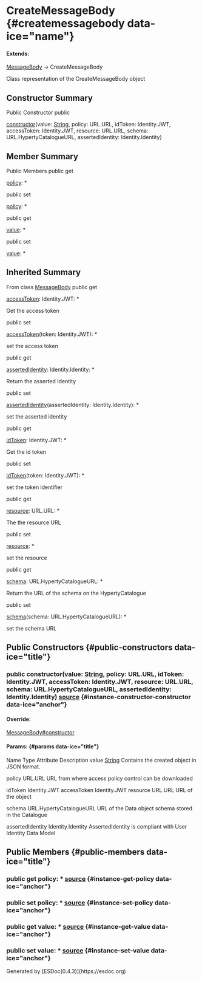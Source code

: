 CreateMessageBody {#createmessagebody data-ice="name"}
=================

<div class="flat-list" data-ice="extendsChain">

#### Extends:

<div>

<span>[MessageBody](../../../class/src/message-factory/MessageBody.js~MessageBody.html)</span>
→ CreateMessageBody

</div>

</div>

<div class="description" data-ice="description">

Class representation of the CreateMessageBody object

</div>

</div>
<div data-ice="constructorSummary">

Constructor Summary
-------------------

Public Constructor <span class="access" data-ice="access">public</span>
<span class="override" data-ice="override"></span>
<div>

<span
data-ice="name"><span>[constructor](../../../class/src/message-factory/MessageBody.js~CreateMessageBody.html#instance-constructor-constructor)</span></span><span
data-ice="signature">(value:
<span>[String](https://developer.mozilla.org/en-US/docs/Web/JavaScript/Reference/Global_Objects/String)</span>,
policy: <span>URL.URL</span>, idToken: <span>Identity.JWT</span>,
accessToken: <span>Identity.JWT</span>, resource: <span>URL.URL</span>,
schema: <span>URL.HypertyCatalogueURL</span>, assertedIdentity:
<span>Identity.Identity</span>)</span>

</div>

<div>

</div>

</div>

<div data-ice="memberSummary">

Member Summary
--------------

Public Members <span class="access" data-ice="access">public</span>
<span class="kind" data-ice="kind">get</span> <span class="override"
data-ice="override"></span>
<div>

<span
data-ice="name"><span>[policy](../../../class/src/message-factory/MessageBody.js~CreateMessageBody.html#instance-get-policy)</span></span><span
data-ice="signature">: <span>\*</span></span>

</div>

<div>

</div>

<span class="access" data-ice="access">public</span> <span class="kind"
data-ice="kind">set</span> <span class="override"
data-ice="override"></span>
<div>

<span
data-ice="name"><span>[policy](../../../class/src/message-factory/MessageBody.js~CreateMessageBody.html#instance-set-policy)</span></span><span
data-ice="signature">: <span>\*</span></span>

</div>

<div>

</div>

<span class="access" data-ice="access">public</span> <span class="kind"
data-ice="kind">get</span> <span class="override"
data-ice="override"></span>
<div>

<span
data-ice="name"><span>[value](../../../class/src/message-factory/MessageBody.js~CreateMessageBody.html#instance-get-value)</span></span><span
data-ice="signature">: <span>\*</span></span>

</div>

<div>

</div>

<span class="access" data-ice="access">public</span> <span class="kind"
data-ice="kind">set</span> <span class="override"
data-ice="override"></span>
<div>

<span
data-ice="name"><span>[value](../../../class/src/message-factory/MessageBody.js~CreateMessageBody.html#instance-set-value)</span></span><span
data-ice="signature">: <span>\*</span></span>

</div>

<div>

</div>

</div>

<div class="inherited-summary" data-ice="inheritedSummary">

Inherited Summary
-----------------

<span class="toggle closed"></span> From class
<span>[MessageBody](../../../class/src/message-factory/MessageBody.js~MessageBody.html)</span>
<span class="access" data-ice="access">public</span> <span class="kind"
data-ice="kind">get</span> <span class="override"
data-ice="override"></span>
<div>

<span
data-ice="name"><span>[accessToken](../../../class/src/message-factory/MessageBody.js~MessageBody.html#instance-get-accessToken)</span></span><span
data-ice="signature">: <span>Identity.JWT</span>: <span>\*</span></span>

</div>

<div>

<div data-ice="description">

Get the access token

</div>

</div>

<span class="access" data-ice="access">public</span> <span class="kind"
data-ice="kind">set</span> <span class="override"
data-ice="override"></span>
<div>

<span
data-ice="name"><span>[accessToken](../../../class/src/message-factory/MessageBody.js~MessageBody.html#instance-set-accessToken)</span></span><span
data-ice="signature">(token: <span>Identity.JWT</span>):
<span>\*</span></span>

</div>

<div>

<div data-ice="description">

set the access token

</div>

</div>

<span class="access" data-ice="access">public</span> <span class="kind"
data-ice="kind">get</span> <span class="override"
data-ice="override"></span>
<div>

<span
data-ice="name"><span>[assertedIdentity](../../../class/src/message-factory/MessageBody.js~MessageBody.html#instance-get-assertedIdentity)</span></span><span
data-ice="signature">: <span>Identity.Identity</span>:
<span>\*</span></span>

</div>

<div>

<div data-ice="description">

Return the asserted Identity

</div>

</div>

<span class="access" data-ice="access">public</span> <span class="kind"
data-ice="kind">set</span> <span class="override"
data-ice="override"></span>
<div>

<span
data-ice="name"><span>[assertedIdentity](../../../class/src/message-factory/MessageBody.js~MessageBody.html#instance-set-assertedIdentity)</span></span><span
data-ice="signature">(assertedIdentity: <span>Identity.Identity</span>):
<span>\*</span></span>

</div>

<div>

<div data-ice="description">

set the asserted identity

</div>

</div>

<span class="access" data-ice="access">public</span> <span class="kind"
data-ice="kind">get</span> <span class="override"
data-ice="override"></span>
<div>

<span
data-ice="name"><span>[idToken](../../../class/src/message-factory/MessageBody.js~MessageBody.html#instance-get-idToken)</span></span><span
data-ice="signature">: <span>Identity.JWT</span>: <span>\*</span></span>

</div>

<div>

<div data-ice="description">

Get the id token

</div>

</div>

<span class="access" data-ice="access">public</span> <span class="kind"
data-ice="kind">set</span> <span class="override"
data-ice="override"></span>
<div>

<span
data-ice="name"><span>[idToken](../../../class/src/message-factory/MessageBody.js~MessageBody.html#instance-set-idToken)</span></span><span
data-ice="signature">(token: <span>Identity.JWT</span>):
<span>\*</span></span>

</div>

<div>

<div data-ice="description">

set the token identifier

</div>

</div>

<span class="access" data-ice="access">public</span> <span class="kind"
data-ice="kind">get</span> <span class="override"
data-ice="override"></span>
<div>

<span
data-ice="name"><span>[resource](../../../class/src/message-factory/MessageBody.js~MessageBody.html#instance-get-resource)</span></span><span
data-ice="signature">: <span>URL.URL</span>: <span>\*</span></span>

</div>

<div>

<div data-ice="description">

The the resource URL

</div>

</div>

<span class="access" data-ice="access">public</span> <span class="kind"
data-ice="kind">set</span> <span class="override"
data-ice="override"></span>
<div>

<span
data-ice="name"><span>[resource](../../../class/src/message-factory/MessageBody.js~MessageBody.html#instance-set-resource)</span></span><span
data-ice="signature">: <span>\*</span></span>

</div>

<div>

<div data-ice="description">

set the resource

</div>

</div>

<span class="access" data-ice="access">public</span> <span class="kind"
data-ice="kind">get</span> <span class="override"
data-ice="override"></span>
<div>

<span
data-ice="name"><span>[schema](../../../class/src/message-factory/MessageBody.js~MessageBody.html#instance-get-schema)</span></span><span
data-ice="signature">: <span>URL.HypertyCatalogueURL</span>:
<span>\*</span></span>

</div>

<div>

<div data-ice="description">

Return the URL of the schema on the HypertyCatalogue

</div>

</div>

<span class="access" data-ice="access">public</span> <span class="kind"
data-ice="kind">set</span> <span class="override"
data-ice="override"></span>
<div>

<span
data-ice="name"><span>[schema](../../../class/src/message-factory/MessageBody.js~MessageBody.html#instance-set-schema)</span></span><span
data-ice="signature">(schema: <span>URL.HypertyCatalogueURL</span>):
<span>\*</span></span>

</div>

<div>

<div data-ice="description">

set the schema URL

</div>

</div>

</div>

<div data-ice="constructorDetails">

Public Constructors {#public-constructors data-ice="title"}
-------------------

<div class="detail" data-ice="detail">

### <span class="access" data-ice="access">public</span> <span data-ice="name">constructor</span><span data-ice="signature">(value: <span>[String](https://developer.mozilla.org/en-US/docs/Web/JavaScript/Reference/Global_Objects/String)</span>, policy: <span>URL.URL</span>, idToken: <span>Identity.JWT</span>, accessToken: <span>Identity.JWT</span>, resource: <span>URL.URL</span>, schema: <span>URL.HypertyCatalogueURL</span>, assertedIdentity: <span>Identity.Identity</span>)</span> <span class="right-info"> <span data-ice="source"><span>[source](../../../file/src/message-factory/MessageBody.js.html#lineNumber123)</span></span> </span> {#instance-constructor-constructor data-ice="anchor"}

<div data-ice="override">

#### Override:

<span>[MessageBody\#constructor](../../../class/src/message-factory/MessageBody.js~MessageBody.html#instance-constructor-constructor)</span>

</div>

<div data-ice="properties">

<div data-ice="properties">

#### Params: {#params data-ice="title"}

Name Type Attribute Description value
<span>[String](https://developer.mozilla.org/en-US/docs/Web/JavaScript/Reference/Global_Objects/String)</span>
Contains the created object in JSON format.

policy <span>URL.URL</span> URL from where access policy control can be
downloaded

idToken <span>Identity.JWT</span> accessToken <span>Identity.JWT</span>
resource <span>URL.URL</span> URL of the object

schema <span>URL.HypertyCatalogueURL</span> URL of the Data object
schema stored in the Catalogue

assertedIdentity <span>Identity.Identity</span> AssertedIdentity is
compliant with User Identity Data Model

</div>

</div>

</div>

</div>

<div data-ice="memberDetails">

Public Members {#public-members data-ice="title"}
--------------

<div class="detail" data-ice="detail">

### <span class="access" data-ice="access">public</span> <span class="kind" data-ice="kind">get</span> <span data-ice="name">policy</span><span data-ice="signature">: <span>\*</span></span> <span class="right-info"> <span data-ice="source"><span>[source](../../../file/src/message-factory/MessageBody.js.html#lineNumber139)</span></span> </span> {#instance-get-policy data-ice="anchor"}

<div data-ice="properties">

</div>

</div>

<div class="detail" data-ice="detail">

### <span class="access" data-ice="access">public</span> <span class="kind" data-ice="kind">set</span> <span data-ice="name">policy</span><span data-ice="signature">: <span>\*</span></span> <span class="right-info"> <span data-ice="source"><span>[source](../../../file/src/message-factory/MessageBody.js.html#lineNumber141)</span></span> </span> {#instance-set-policy data-ice="anchor"}

<div data-ice="properties">

</div>

</div>

<div class="detail" data-ice="detail">

### <span class="access" data-ice="access">public</span> <span class="kind" data-ice="kind">get</span> <span data-ice="name">value</span><span data-ice="signature">: <span>\*</span></span> <span class="right-info"> <span data-ice="source"><span>[source](../../../file/src/message-factory/MessageBody.js.html#lineNumber132)</span></span> </span> {#instance-get-value data-ice="anchor"}

<div data-ice="properties">

</div>

</div>

<div class="detail" data-ice="detail">

### <span class="access" data-ice="access">public</span> <span class="kind" data-ice="kind">set</span> <span data-ice="name">value</span><span data-ice="signature">: <span>\*</span></span> <span class="right-info"> <span data-ice="source"><span>[source](../../../file/src/message-factory/MessageBody.js.html#lineNumber134)</span></span> </span> {#instance-set-value data-ice="anchor"}

<div data-ice="properties">

</div>

</div>

</div>

</div>
Generated by [ESDoc<span
data-ice="esdocVersion">(0.4.3)</span>](https://esdoc.org)
